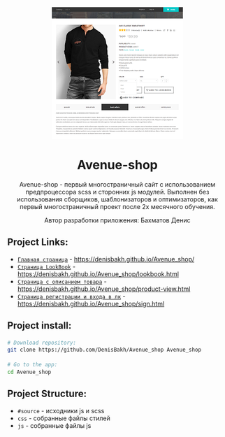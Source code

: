 <div align="center">
  <img width="300" height="302" src="https://github.com/DenisBakh/Avenue_shop/blob/master/preview.png">
  <h1>Avenue-shop</h1>
  <p>
    Avenue-shop - первый многостраничный сайт с использованием предпроцессора scss и сторонних js модулей. Выполнен без использования сборщиков, шаблонизаторов и оптимизаторов, как первый многостраничный проект после 2х месячного обучения.
  </p>
  <p>Автор разработки приложения: Бахматов Денис</p>
</div>

## Project Links:

* <a href="https://denisbakh.github.io/Avenue_shop/" target="_blank">`Главная страница`</a> - https://denisbakh.github.io/Avenue_shop/
* <a href="https://denisbakh.github.io/Avenue_shop/lookbook.html" target="_blank">`Cтраница LookBook`</a> - https://denisbakh.github.io/Avenue_shop/lookbook.html
* <a href="https://denisbakh.github.io/Avenue_shop/product-view.html" target="_blank">`Cтраница с описанием товара`</a> - https://denisbakh.github.io/Avenue_shop/product-view.html
* <a href="https://denisbakh.github.io/Avenue_shop/sign.html" target="_blank">`Страница регистрации и входа в лк`</a> - https://denisbakh.github.io/Avenue_shop/sign.html

## Project install:

``` bash
# Download repository:
git clone https://github.com/DenisBakh/Avenue_shop Avenue_shop

# Go to the app:
cd Avenue_shop
```

## Project Structure:

* `#source` - исходники js и scss
* `css` - собранные файлы стилей
* `js` - собранные файлы js
